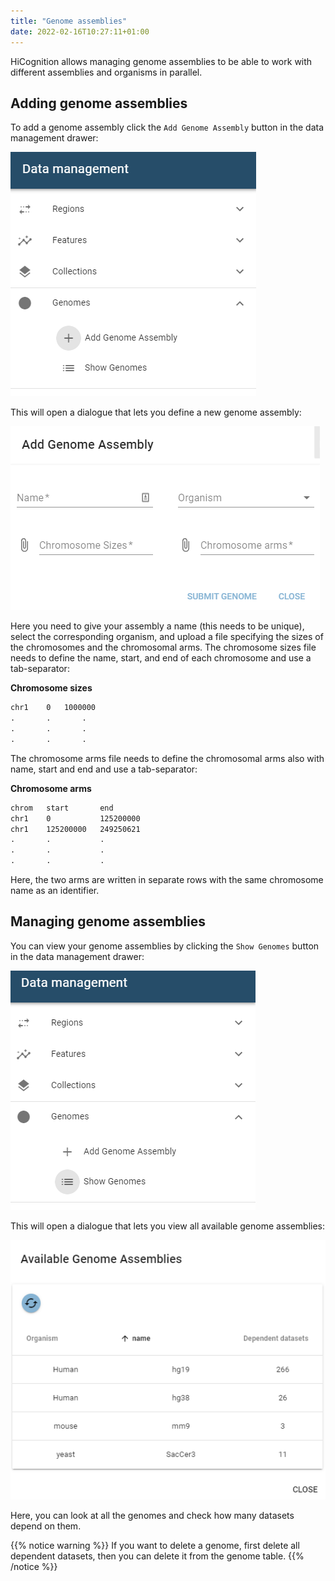 ```yaml
---
title: "Genome assemblies"
date: 2022-02-16T10:27:11+01:00
---
```


HiCognition allows managing genome assemblies to be able to work with different assemblies and organisms in parallel.

## Adding genome assemblies

To add a genome assembly click the `Add Genome Assembly` button in the data management drawer:

![add genome assembly menu](/docs/add_genome_assembly_menu.png)

This will open a dialogue that lets you define a new genome assembly:

![add genome assembly form](/docs/add_genome_assembly_form.png)

Here you need to give your assembly a name (this needs to be unique), select the corresponding organism, and upload a file specifying the sizes of the chromosomes and the chromosomal arms. The chromosome sizes file needs to define the name, start, and end of each chromosome and use a tab-separator:


__Chromosome sizes__
```txt
chr1    0   1000000
.       .       .
.       .       .
.       .       .
```
The chromosome arms file needs to define the chromosomal arms also with name, start and end and use a tab-separator:


__Chromosome arms__
```txt
chrom   start       end
chr1    0           125200000
chr1    125200000   249250621
.       .           .
.       .           .
.       .           .
```

Here, the two arms are written in separate rows with the same chromosome name as an identifier.

## Managing genome assemblies

You can view your genome assemblies by clicking the `Show Genomes` button in the data management drawer:

![show genome menu](/docs/show_genomes_menu.png)

This will open a dialogue that lets you view all available genome assemblies:

![genome assembly table](/docs/genome_assembly_table.png)

Here, you can look at all the genomes and check how many datasets depend on them.

{{% notice warning %}}
If you want to delete a genome, first delete all dependent datasets, then you can delete it from the genome table.
{{% /notice %}}